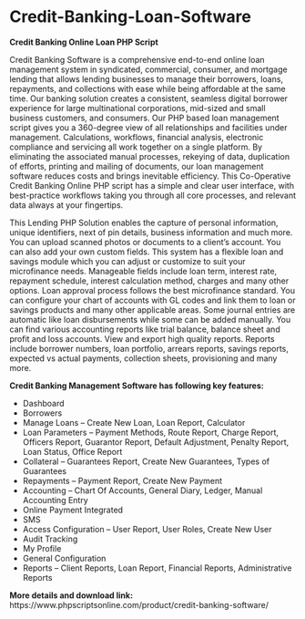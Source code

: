 # Credit-Banking-Loan-Software
<b>Credit Banking Online Loan PHP Script</b>

Credit Banking Software is a comprehensive end-to-end online loan management system in syndicated, commercial, consumer, and mortgage lending that allows lending businesses to manage their borrowers, loans, repayments, and collections with ease while being affordable at the same time. Our banking solution creates a consistent, seamless digital borrower experience for large multinational corporations, mid-sized and small business customers, and consumers. Our PHP based loan management script gives you a 360-degree view of all relationships and facilities under management. Calculations, workflows, financial analysis, electronic compliance and servicing all work together on a single platform. By eliminating the associated manual processes, rekeying of data, duplication of efforts, printing and mailing of documents, our loan management software reduces costs and brings inevitable efficiency. This Co-Operative Credit Banking Online PHP script has a simple and clear user interface, with best-practice workflows taking you through all core processes, and relevant data always at your fingertips.

This Lending PHP Solution enables the capture of personal information, unique identifiers, next of pin details, business information and much more. You can upload scanned photos or documents to a client’s account. You can also add your own custom fields. This system has a flexible loan and savings module which you can adjust or customize to suit your microfinance needs. Manageable fields include loan term, interest rate, repayment schedule, interest calculation method, charges and many other options. Loan approval process follows the best microfinance standard. You can configure your chart of accounts with GL codes and link them to loan or savings products and many other applicable areas. Some journal entries are automatic like loan disbursements while some can be added manually. You can find various accounting reports like trial balance, balance sheet and profit and loss accounts. View and export high quality reports. Reports include borrower numbers, loan portfolio, arrears reports, savings reports, expected vs actual payments, collection sheets, provisioning and many more.

<b>Credit Banking Management Software has following key features:</b>

<ul>
<li>Dashboard</li>
<li>Borrowers</li>
<li>Manage Loans – Create New Loan, Loan Report, Calculator</li>
<li>Loan Parameters – Payment Methods, Route Report, Charge Report, Officers Report, Guarantor Report, Default Adjustment, Penalty Report, Loan Status, Office Report</li>
<li>Collateral – Guarantees Report, Create New Guarantees, Types of Guarantees</li>
<li>Repayments – Payment Report, Create New Payment</li>
<li>Accounting – Chart Of Accounts, General Diary, Ledger, Manual Accounting Entry</li>
<li>Online Payment Integrated</li>
<li>SMS</li>
<li>Access Configuration – User Report, User Roles, Create New User</li>
<li>Audit Tracking</li>
<li>My Profile</li>
<li>General Configuration</li>
<li>Reports – Client Reports, Loan Report, Financial Reports, Administrative Reports</li>
</ul>
<b>More details and download link:</b></br>
https://www.phpscriptsonline.com/product/credit-banking-software/
